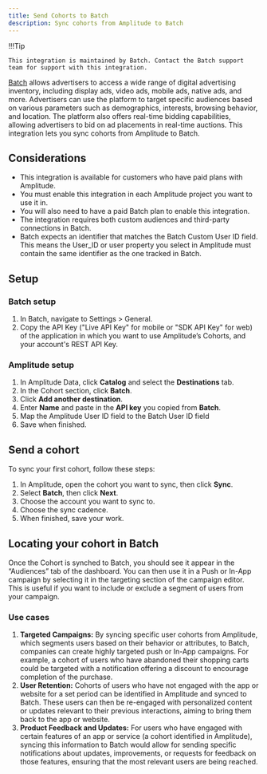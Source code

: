 ```yaml
---
title: Send Cohorts to Batch
description: Sync cohorts from Amplitude to Batch
---
```


!!!Tip

    This integration is maintained by Batch. Contact the Batch support team for support with this integration. 

[Batch](https://batch.com/) allows advertisers to access a wide range of digital advertising inventory, including display ads, video ads, mobile ads, native ads, and more. Advertisers can use the platform to target specific audiences based on various parameters such as demographics, interests, browsing behavior, and location. The platform also offers real-time bidding capabilities, allowing advertisers to bid on ad placements in real-time auctions. This integration lets you sync cohorts from Amplitude to Batch.  

## Considerations

- This integration is available for customers who have paid plans with Amplitude.
- You must enable this integration in each Amplitude project you want to use it in.
- You will also need to have a paid Batch plan to enable this integration.
- The integration requires both custom audiences and third-party connections in Batch.
- Batch expects an identifier that matches the Batch Custom User ID field. This means the User_ID or user property you select in Amplitude must contain the same identifier as the one tracked in Batch.

## Setup

### Batch setup

1. In Batch, navigate to Settings > General.
2. Copy the API Key ("Live API Key" for mobile or "SDK API Key" for web) of the application in which you want to use Amplitude’s Cohorts, and your account's REST API Key.

### Amplitude setup

1. In Amplitude Data, click **Catalog** and select the **Destinations** tab.
2. In the Cohort section, click **Batch**.
3. Click **Add another destination**.
4. Enter **Name** and paste in the **API key** you copied from **Batch**.
5. Map the Amplitude User ID field to the Batch User ID field
6. Save when finished.

## Send a cohort

To sync your first cohort, follow these steps:

1. In Amplitude, open the cohort you want to sync, then click **Sync**.
2. Select **Batch**, then click **Next**.
3. Choose the account you want to sync to.
4. Choose the sync cadence.
5. When finished, save your work.

## Locating your cohort in Batch

Once the Cohort is synched to Batch, you should see it appear in the “Audiences” tab of the dashboard. You can then use it in a Push or In-App campaign by selecting it in the targeting section of the campaign editor. This is useful if you want to include or exclude a segment of users from your campaign.

### Use cases

1. **Targeted Campaigns:** By syncing specific user cohorts from Amplitude, which segments users based on their behavior or attributes, to Batch, companies can create highly targeted push  or In-App campaigns. For example, a cohort of users who have abandoned their shopping carts could be targeted with a notification offering a discount to encourage completion of the purchase.
2. **User Retention:** Cohorts of users who have not engaged with the app or website for a set period can be identified in Amplitude and synced to Batch. These users can then be re-engaged with personalized content or updates relevant to their previous interactions, aiming to bring them back to the app or website.
3. **Product Feedback and Updates:** For users who have engaged with certain features of an app or service (a cohort identified in Amplitude), syncing this information to Batch would allow for sending specific notifications about updates, improvements, or requests for feedback on those features, ensuring that the most relevant users are being reached.
